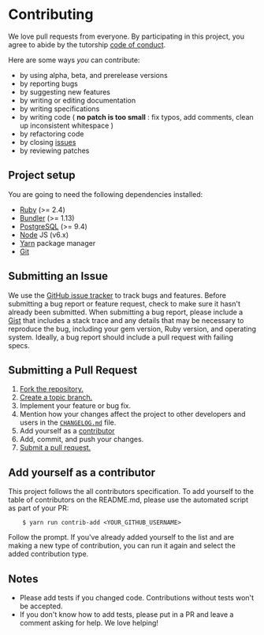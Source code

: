 # Contributing
We love pull requests from everyone. By participating in this project, you
agree to abide by the tutorship [code of conduct].

[code of conduct]: ./CODE_OF_CONDUCT.md


Here are some ways *you* can contribute:

* by using alpha, beta, and prerelease versions
* by reporting bugs
* by suggesting new features
* by writing or editing documentation
* by writing specifications
* by writing code ( **no patch is too small** : fix typos, add comments, clean up inconsistent whitespace )
* by refactoring code
* by closing [issues][]
* by reviewing patches

[issues]: https://github.com/tutorship/tutorship/issues

## Project setup

You are going to need the following dependencies installed:

- [Ruby](ruby-lang.org) (>= 2.4)
- [Bundler](http://bundler.io/) (>= 1.13)
- [PostgreSQL](https://www.postgresql.org) (>= 9.4)
- [Node](https://nodejs.org) JS (v6.x)
- [Yarn](https://yarnpkg.com/) package manager
- [Git](https://git-scm.com)


## Submitting an Issue
We use the [GitHub issue tracker][issues] to track bugs and features. Before
submitting a bug report or feature request, check to make sure it hasn't
already been submitted. When submitting a bug report, please include a [Gist][]
that includes a stack trace and any details that may be necessary to reproduce
the bug, including your gem version, Ruby version, and operating system.
Ideally, a bug report should include a pull request with failing specs.

[gist]: https://gist.github.com/

## Submitting a Pull Request
1. [Fork the repository.][fork]
2. [Create a topic branch.][branch]
3. Implement your feature or bug fix.
4. Mention how your changes affect the project to other developers and users in the [`CHANGELOG.md`][changelog] file.
5. Add yourself as a [contributor](#add-yourself-as-a-contributor)
6. Add, commit, and push your changes.
7. [Submit a pull request.][pr]

[changelog]: ./CHANGELOG.md

## Add yourself as a contributor

This project follows the all contributors specification. To add yourself to the
table of contributors on the README.md, please use the automated script as part
of your PR:

        $ yarn run contrib-add <YOUR_GITHUB_USERNAME>

Follow the prompt. If you've already added yourself to the list and are making
a new type of contribution, you can run it again and select the added
contribution type.

## Notes
* Please add tests if you changed code. Contributions without tests won't be accepted.
* If you don't know how to add tests, please put in a PR and leave a comment
  asking for help. We love helping!

[fork]: http://help.github.com/fork-a-repo/
[branch]: http://learn.github.com/p/branching.html
[pr]: http://help.github.com/send-pull-requests/
